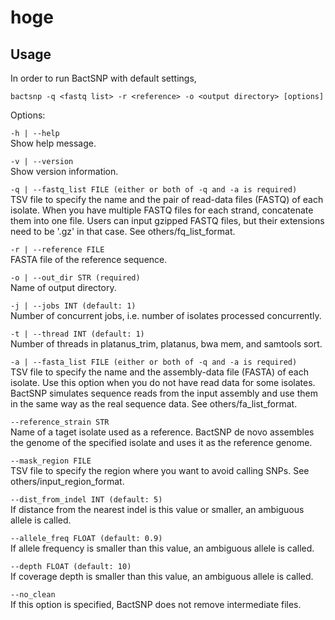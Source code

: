 # hoge

## Usage
In order to run BactSNP with default settings,  

```bactsnp -q <fastq list> -r <reference> -o <output directory> [options]```

Options:  

```-h | --help```  
Show help message.    

```-v | --version```  
Show version information.  

```-q | --fastq_list FILE (either or both of -q and -a is required)```  
TSV file to specify the name and the pair of read-data files (FASTQ) of each isolate. When you have multiple FASTQ files for each strand, concatenate them into one file. Users can input gzipped FASTQ files, but their extensions need to be '.gz' in that case. See others/fq_list_format.  

```-r | --reference FILE```  
FASTA file of the reference sequence.  

```-o | --out_dir STR (required)```  
Name of output directory.  

```-j | --jobs INT (default: 1)```  
Number of concurrent jobs, i.e. number of isolates processed concurrently.  

```-t | --thread INT (default: 1)```  
Number of threads in platanus_trim, platanus, bwa mem, and samtools sort.  

```-a | --fasta_list FILE (either or both of -q and -a is required)```  
TSV file to specify the name and the assembly-data file (FASTA) of each isolate. Use this option when you do not have read data for some isolates. BactSNP simulates sequence reads from the input assembly and use them in the same way as the real sequence data. See others/fa_list_format.  

```--reference_strain STR```  
Name of a taget isolate used as a reference. BactSNP de novo assembles the genome of the specified isolate and uses it as the reference genome.  

```--mask_region FILE```  
TSV file to specify the region where you want to avoid calling SNPs. See others/input_region_format.  

```--dist_from_indel INT (default: 5)```  
If distance from the nearest indel is this value or smaller, an ambiguous allele is called.  

```--allele_freq FLOAT (default: 0.9)```  
If allele frequency is smaller than this value, an ambiguous allele is called.  

```--depth FLOAT (default: 10)```  
If coverage depth is smaller than this value, an ambiguous allele is called.  

```--no_clean```  
If this option is specified, BactSNP does not remove intermediate files.
